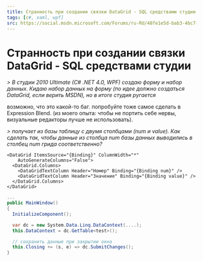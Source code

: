 ```yaml
---
title: Странность при создании связки DataGrid - SQL средствами студии
tags: [c#, xaml, wpf]
src: https://social.msdn.microsoft.com/Forums/ru-RU/48fe1e5d-bab3-4bc7-9fb1-5831575e8ceb/-datagrid-sql-?forum=fordesktopru 
---
```

# Странность при создании связки DataGrid - SQL средствами студии
*> В студии 2010 Ultimate (C# .NET 4.0, WPF) создаю форму и набор данных. Кидаю набор данных на форму (по идее должно создаться DataGrid, если верить MSDN), но в итоге студия ругается*

возможно, что это какой-то баг. попробуйте тоже самое сделать в Expression Blend.
(из моего опыта: чтобы не портить себе нервы, визуальные редакторы лучше не использовать).

*> получает из базы таблицу с двумя столбцами (num и value). Как сделать так, чтобы данные из столбца num базы данных выводились в столбец num грида соответственно?*
```xaml
<DataGrid ItemsSource="{Binding}" ColumnWidth="*" 
    AutoGenerateColumns="False">
  <DataGrid.Columns>
    <DataGridTextColumn Header="Номер" Binding="{Binding num}" />
    <DataGridTextColumn Header="Значение" Binding="{Binding value}" />
  </DataGrid.Columns>
</DataGrid>
```
```c#
...
public MainWindow()
{
  InitializeComponent();

  var dc = new System.Data.Linq.DataContext(....);
  this.DataContext = dc.GetTable<test>();

  // сохранить данные при закрытии окна
  this.Closing += (s, e) => dс.SubmitChanges();
}
```
